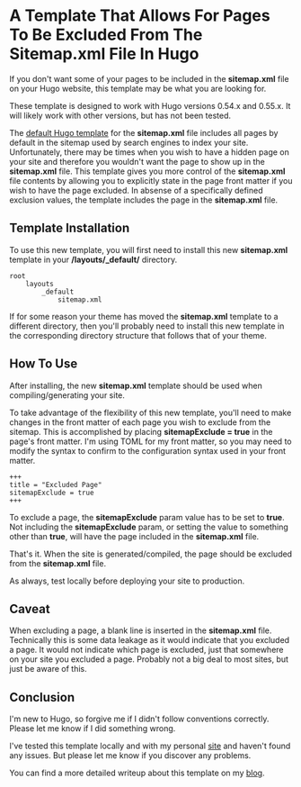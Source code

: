# A Template That Allows For Pages To Be Excluded From The Sitemap.xml File In Hugo

If you don't want some of your pages to be included in the **sitemap.xml** file on your Hugo website, this template may be what you are looking for.

These template is designed to work with Hugo versions 0.54.x and 0.55.x. It will likely work with other versions, but has not been tested.

The [default Hugo template](https://github.com/gohugoio/hugo/blob/release-0.55.2/tpl/tplimpl/embedded/templates/_default/sitemap.xml) for the **sitemap.xml** file includes all pages by default in the sitemap used by search engines to index your site. Unfortunately, there may be times when you wish to have a hidden page on your site and therefore you wouldn't want the page to show up in the **sitemap.xml** file. This template gives you more control of the **sitemap.xml** file contents by allowing you to explicitly state in the page front matter if you wish to have the page excluded. In absense of a specifically defined exclusion values, the template includes the page in the **sitemap.xml** file.


## Template Installation

To use this new template, you will first need to install this new **sitemap.xml** template in your **/layouts/_default/** directory.

```
root
    layouts
        _default
            sitemap.xml
```

If for some reason your theme has moved the **sitemap.xml** template to a different directory, then you'll probably need to install this new template in the corresponding directory structure that follows that of your theme.


## How To Use

After installing, the new **sitemap.xml** template should be used when compiling/generating your site.

To take advantage of the flexibility of this new template, you'll need to make changes in the front matter of each page you wish to exclude from the sitemap. This is accomplished by placing **sitemapExclude = true** in the page's front matter. I'm using TOML for my front matter, so you may need to modify the syntax to confirm to the configuration syntax used in your front matter.

```
+++
title = "Excluded Page"
sitemapExclude = true
+++
```

To exclude a page, the **sitemapExclude** param value has to be set to **true**. Not including the **sitemapExclude** param, or setting the value to something other than **true**, will have the page included in the **sitemap.xml** file.

That's it. When the site is generated/compiled, the page should be excluded from the **sitemap.xml** file.

As always, test locally before deploying your site to production.


## Caveat

When excluding a page, a blank line is inserted in the **sitemap.xml** file. Technically this is some data leakage as it would indicate that you excluded a page. It would not indicate which page is excluded, just that somewhere on your site you excluded a page. Probably not a big deal to most sites, but just be aware of this.


## Conclusion

I'm new to Hugo, so forgive me if I didn't follow conventions correctly. Please let me know if I did something wrong.

I've tested this template locally and with my personal [site](https://dereckcurry.com) and haven't found any issues. But please let me know if you discover any problems.

You can find a more detailed writeup about this template on my [blog](https://dereckcurry.com/posts/excluding-pages-from-the-sitemap/).